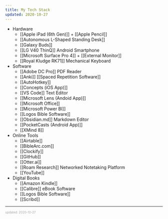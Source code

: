 ```yaml
---
title: My Tech Stack
updated: 2020-10-27
---
```


- Hardware
  - [[Apple iPad (6th Gen)]] + [[Apple Pencil]]
  - [[Autonomous L-Shaped Standing Desk]]
  - [[Galaxy Buds]]
  - [[LG V40 ThinQ]] Android Smartphone
  - [[Microsoft Surface Pro 4]] + [[External Monitor]]
  - [[Royal Kludge RK71]] Mechanical Keyboard
- Software
  - [[Adobe DC Pro]] PDF Reader
  - [[Anki]] [[Spaced Repetition Software]]
  - [[AutoHotkey]]
  - [[Concepts (iOS App)]]
  - [[VS Code]] Text Editor
  - [[Microsoft Lens (Andoid App)]]
  - [[Microsoft Office]]
  - [[Microsoft Power BI]]
  - [[Logos Bible Software]]
  - [[Obsidian.md]] Markdown Editor
  - [[PocketCasts (Android App)]]
  - [[XMind 8]]
- Online Tools
  - [[Airtable]]
  - [[BibleArc.com]]
  - [[Clockify]]
  - [[GitHub]]
  - [[Otter.ai]]
  - [[Roam Research]] Networked Notetaking Platform
  - [[YouTube]]
- Digital Books
  - [[Amazon Kindle]]
  - [[Calibre]] eBook Software
  - [[Logos Bible Software]]
  - [[Scribd]]

---

<sup><sub><font color="#a6a6a6">updated: 2020-10-27</font></sub></sup>
